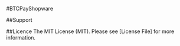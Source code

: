 #BTCPayShopware


##Support

##Licence
The MIT License (MIT). Please see [License File] for more information.
